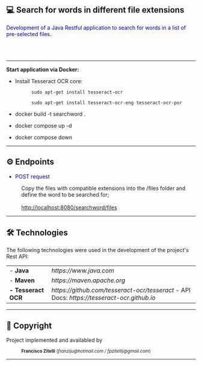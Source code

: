 ## 💻 Search for words in different file extensions


<span style="color:darkblue;">Development of a Java Restful application to search for words in a list of pre-selected files.</span>

</br></br>

---

**Start application via Docker:**
- Install Tesseract OCR core:

			sudo apt-get install tesseract-ocr
		
			sudo apt-get install tesseract-ocr-eng tesseract-ocr-por
	
- docker build -t searchword .

- docker compose up -d

- docker compose down

---

## ⚙️ Endpoints

- <span style="color:darkblue;">POST request</span> 

<div style="margin-left: 40px">
Copy the files with compatible extensions into the /files folder and define the word to be searched for;
</div>
<br/>
<div style="margin-left: 40px">
<a href="http://localhost:8080/searchword/files">http://localhost:8080/searchword/files</a>
</div>


---

## 🛠 Technologies

The following technologies were used in the development of the project's Rest API:


<table>
<tr>
<td>- <strong>Java</strong></td><td><em>https://www.java.com</em></td>
</tr><tr>
<td>- <strong>Maven</strong></td><td><em>https://maven.apache.org</em></td>
</tr><tr>
<td><strong>- Tesseract OCR</strong></td><td><em>https://github.com/tesseract-ocr/tesseract</em>
 - API Docs: <em>https://tesseract-ocr.github.io</em></td>
</tr>
</table>

---

## 📝 Copyright

Project implemented and availabled by

<div style="margin-left: 40px; font-size: smaller;">
  <strong>Francisco Zitelli</strong> (<em>franziju@hotmail.com / fpzitellij@gmail.com</em>)
</div>


---